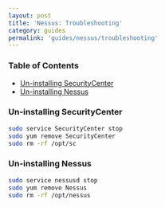 ```yaml
---
layout: post
title: 'Nessus: Troubleshooting'
category: guides
permalink: 'guides/nessus/troubleshooting'
---
```


### Table of Contents
* [Un-installing SecurityCenter](#uninstalling-securitycenter)
* [Un-installing Nessus](#uninstalling-nessus)

### Un-installing SecurityCenter 
```bash
sudo service SecurityCenter stop
sudo yum remove SecurityCenter
sudo rm -rf /opt/sc
```

### Un-installing Nessus 
```bash
sudo service nessusd stop
sudo yum remove Nessus
sudo rm -rf /opt/nessus
```
